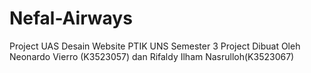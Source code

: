 # Nefal-Airways
Project UAS Desain Website PTIK UNS Semester 3 Project Dibuat Oleh Neonardo Vierro (K3523057) dan Rifaldy Ilham Nasrulloh(K3523067)
